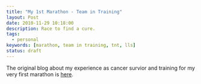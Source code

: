 ```yaml
---
title: "My 1st Marathon - Team in Training"
layout: Post
date: 2010-11-29 10:18:00
description: Race to find a cure.
tags:
  - personal
keywords: [marathon, team in training, tnt, lls]
status: draft
---
```


The original blog about my experience as cancer survior and training for my very first marathon is [here][tntblog].

[tntblog]: http://pages.teamintraining.org/wa/Amica10/kleewn
